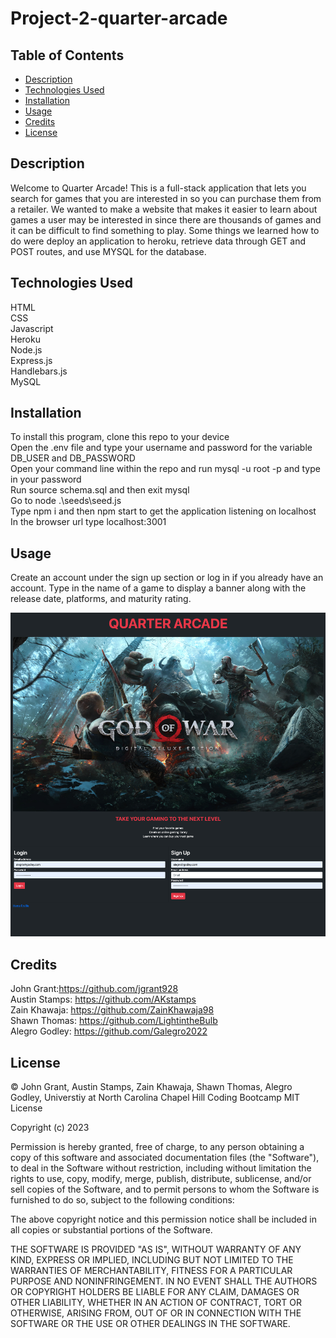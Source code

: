 # Project-2-quarter-arcade

## Table of Contents

- [Description](#description)
- [Technologies Used](#technologiesused)
- [Installation](#installation)
- [Usage](#usage)
- [Credits](#credits)
- [License](#license)


## Description

Welcome to Quarter Arcade! This is a full-stack application that lets you search for games that you are interested in so you can purchase them from a retailer. We wanted to make a website that makes it easier to learn about games a user may be interested in since there are thousands of games and it can be difficult to find something to play. Some things we learned how to do were deploy an application to heroku, retrieve data through GET and POST routes, and use MYSQL for the database.


## Technologies Used

HTML <br>
CSS <br>
Javascript <br>
Heroku <br>
Node.js <br>
Express.js <br>
Handlebars.js <br>
MySQL <br>


## Installation

To install this program, clone this repo to your device <br>
Open the .env file and type your username and password for the variable DB_USER and DB_PASSWORD <br>
Open your command line within the repo and run mysql -u root -p and type in your password <br>
Run source schema.sql and then exit mysql <br>
Go to node .\seeds\seed.js <br>
Type npm i and then npm start to get the application listening on localhost <br>
In the browser url type localhost:3001 <br>


## Usage

Create an account under the sign up section or log in if you already have an account. Type in the name of a game to display a banner along with the release date, platforms, and maturity rating.


![alt text](public/images/WebsiteHome.png)


## Credits

John Grant:https://github.com/jgrant928<br>
Austin Stamps: https://github.com/AKstamps<br>
Zain Khawaja: https://github.com/ZainKhawaja98<br>
Shawn Thomas: https://github.com/LightintheBulb<br>
Alegro Godley: https://github.com/Galegro2022<br>


## License

© John Grant, Austin Stamps, Zain Khawaja, Shawn Thomas, Alegro Godley, Universtiy at North Carolina Chapel Hill Coding Bootcamp
MIT License

Copyright (c) 2023

Permission is hereby granted, free of charge, to any person obtaining a copy of this software and associated documentation files (the "Software"), to deal in the Software without restriction, including without limitation the rights to use, copy, modify, merge, publish, distribute, sublicense, and/or sell copies of the Software, and to permit persons to whom the Software is furnished to do so, subject to the following conditions:

The above copyright notice and this permission notice shall be included in all copies or substantial portions of the Software.

THE SOFTWARE IS PROVIDED "AS IS", WITHOUT WARRANTY OF ANY KIND, EXPRESS OR IMPLIED, INCLUDING BUT NOT LIMITED TO THE WARRANTIES OF MERCHANTABILITY, FITNESS FOR A PARTICULAR PURPOSE AND NONINFRINGEMENT. IN NO EVENT SHALL THE AUTHORS OR COPYRIGHT HOLDERS BE LIABLE FOR ANY CLAIM, DAMAGES OR OTHER LIABILITY, WHETHER IN AN ACTION OF CONTRACT, TORT OR OTHERWISE, ARISING FROM, OUT OF OR IN CONNECTION WITH THE SOFTWARE OR THE USE OR OTHER DEALINGS IN THE SOFTWARE.
